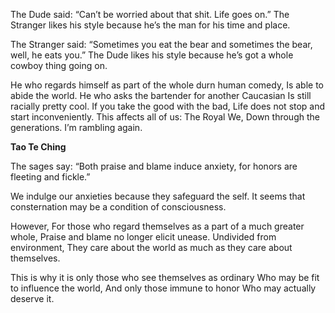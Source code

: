 The Dude said:
“Can’t be worried about that shit. Life goes on.”
The Stranger likes his style because he’s the man for his time and place.

The Stranger said:
“Sometimes you eat the bear and sometimes the bear, well, he eats you.”
The Dude likes his style because he’s got a whole cowboy thing going on.

He who regards himself as part of the whole durn human comedy,
Is able to abide the world.
He who asks the bartender for another Caucasian
Is still racially pretty cool.
If you take the good with the bad,
Life does not stop and start inconveniently.
This affects all of us: The Royal We,
Down through the generations.
I’m rambling again.

**Tao Te Ching**

The sages say:
“Both praise and blame induce anxiety, for honors are fleeting and fickle.”

We indulge our anxieties because they safeguard the self.
It seems that consternation may be a condition of consciousness.

However,
For those who regard themselves as a part of a much greater whole,
Praise and blame no longer elicit unease.
Undivided from environment,
They care about the world as much as they care about themselves.

This is why it is only those who see themselves as ordinary
Who may be fit to influence the world,
And only those immune to honor
Who may actually deserve it.